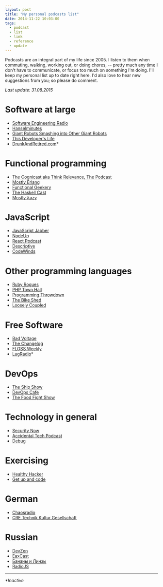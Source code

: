 ```yaml
---
layout: post
title: "My personal podcasts list"
date: 2014-11-22 10:03:00
tags:
  - podcast
  - list
  - link
  - reference
  - update
---
```


Podcasts are an integral part of my life since 2005. I listen to them when commuting, walking,
working out, or doing chores, -- pretty much any time I don't have to communicate, or focus too much
on something I'm doing. I'll keep my personal list up to date right here. I'd also love to hear new
suggestions from you; so please do comment.

_Last update: 31.08.2015_

# Software at large

- [Software Engineering Radio](http://www.se-radio.net/)
- [Hanselminutes](http://www.hanselminutes.com/)
- [Giant Robots Smashing into Other Giant Robots](http://giantrobots.fm/)
- [This Developer's Life](http://thisdeveloperslife.com/)
- [DrunkAndRetired.com](http://drunkandretired.com/)*

# Functional programming

- [The Cognicast aka Think Relevance, The Podcast](http://blog.cognitect.com/cognicast)
- [Mostly Erlang](http://mostlyerlang.com/)
- [Functional Geekery](http://www.functionalgeekery.com/)
- [The Haskell Cast](http://www.haskellcast.com/)
- [Mostly λazy](http://mostlylazy.com/)

# JavaScript

- [JavaScript Jabber](http://javascriptjabber.com/)
- [NodeUp](http://nodeup.com/)
- [React Podcast](http://reactpodcast.com/)
- [Descriptive](http://descriptive.audio/)
- [CodeWinds](http://codewinds.com/podcast.html)

# Other programming languages

- [Ruby Rogues](http://rubyrogues.com/)
- [PHP Town Hall](http://phptownhall.com/)
- [Programming Throwdown](http://www.programmingthrowdown.com/)
- [The Bike Shed](http://bikeshed.fm/)
- [Loosely Coupled](http://looselycoupled.info/)

# Free Software

- [Bad Voltage](http://www.badvoltage.org/)
- [The Changelog](http://thechangelog.com/podcast/)
- [FLOSS Weekly](http://twit.tv/show/floss-weekly)
- [LugRadio](http://www.lugradio.org/)*

# DevOps

- [The Ship Show](http://theshipshow.com/)
- [DevOps Cafe](devopscafe.org/)
- [The Food Fight Show](http://foodfightshow.org/)

# Technology in general

- [Security Now](http://twit.tv/sn)
- [Accidental Tech Podcast](http://atp.fm/)
- [Debug](https://itunes.apple.com/us/podcast/debug/id578812394)

# Exercising 

- [Healthy Hacker](http://www.healthyhacker.com/)
- [Get up and code](http://getupandcode.com/)

# German

- [Chaosradio](http://chaosradio.ccc.de/)
- [CRE Technik Kultur Gesellschaft](http://cre.fm/)

# Russian

- [DevZen](http://devzen.ru/)
- [EaxCast](http://eaxcast.rpod.ru/)
- [Бананы и Линзы](http://ruhaskell.org/itunes-feed.xml)
- [RadioJS](http://radiojs.ru/)

---
_*Inactive_
